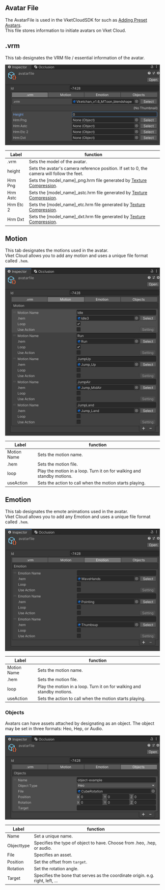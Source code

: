## Avatar File

The AvatarFile is used in the VketCloudSDK for such as [Adding Preset Avatars](PresetAvatar.md).<br>
This file stores information to initiate avatars on Vket Cloud.

## .vrm
This tab designates the VRM file / essential information of the avatar.

![AvatarFile_1](img/AvatarFile_1.jpg)

| Label | function |
| ---- | ---- |
| .vrm | Sets the model of the avatar. |
| height | Sets the avatar's camera reference position. If set to 0, the camera will follow the feet. |
| Hrm Png | Sets the [model_name]_png.hrm file generated by [Texture Compression](../heoexporter/he_TextureCompression.md). |
| Hrm Astc | Sets the [model_name]_astc.hrm file generated by [Texture Compression](../heoexporter/he_TextureCompression.md). |
| Hrm Etc 2 | Sets the [model_name]_etc.hrm file generated by [Texture Compression](../heoexporter/he_TextureCompression.md). |
| Hrm Dxt | Sets the [model_name]_dxt.hrm file generated by [Texture Compression](../heoexporter/he_TextureCompression.md). |

## Motion
This tab designates the motions used in the avatar.<br>
Vket Cloud allows you to add any motion and uses a unique file format called `.hem`.

![AvatarFile_2](img/AvatarFile_2.jpg)

| Label | function |
| ---- | ---- |
| Motion Name | Sets the motion name. |
| .hem | Sets the motion file. |
| loop | Play the motion in a loop. Turn it on for walking and standby motions. |
| useAction | Sets the action to call when the motion starts playing. |

## Emotion 
This tab designates the emote animations used in the avatar.<br> 
Vket Cloud allows you to add any Emotion and uses a unique file format called `.hem`.

![AvatarFile_3](img/AvatarFile_3.jpg)

| Label | function |
| ---- | ---- |
| Motion Name | Sets the motion name. |
| .hem | Sets the motion file. |
| loop | Play the motion in a loop. Turn it on for walking and standby motions. |
| useAction | Sets the action to call when the motion starts playing. |

### Objects
Avatars can have assets attached by designating as an object.
The object may be set in three formats: Heo, Hep, or Audio.

![AvatarFile_4](img/AvatarFile_4.jpg)

| Label | function |
| ---- | ---- |
| Name | Set a unique name. |
| Objecttype | Specifies the type of object to have. Choose from .heo, .hep, or audio. |
| File | Specifies an asset. |
| Position | Set the offset from `target`. |
| Rotation | Set the rotation angle. |
| Target | Specifies the bone that serves as the coordinate origin. e.g. right, left, ... |